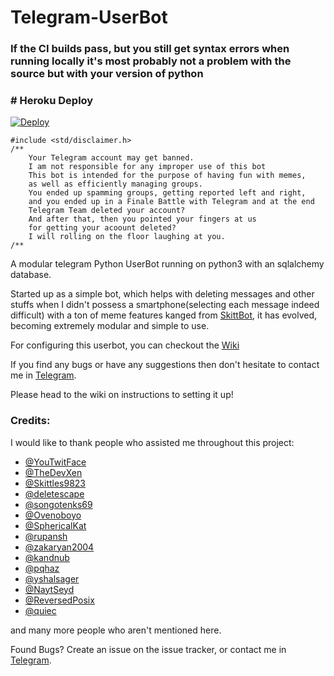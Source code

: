# Telegram-UserBot

### If the CI builds pass, but you still get syntax errors when running locally it's most probably not a problem with the source but with your version of python

### # Heroku Deploy
[![Deploy](https://www.herokucdn.com/deploy/button.svg)](https://heroku.com/deploy?template=https://github.com/TeamDerUntergang/Telegram-UserBot/tree/seden)

```
#include <std/disclaimer.h>
/**
    Your Telegram account may get banned.
    I am not responsible for any improper use of this bot
    This bot is intended for the purpose of having fun with memes,
    as well as efficiently managing groups.
    You ended up spamming groups, getting reported left and right,
    and you ended up in a Finale Battle with Telegram and at the end
    Telegram Team deleted your account?
    And after that, then you pointed your fingers at us
    for getting your acoount deleted?
    I will rolling on the floor laughing at you.
/**
```

A modular telegram Python UserBot running on python3 with an sqlalchemy database.

Started up as a simple bot, which helps with deleting messages and other stuffs when I didn't possess a smartphone(selecting each message indeed difficult) with a ton of meme features kanged from [SkittBot](https://github.com/skittles9823/SkittBot), it has evolved, becoming extremely modular and simple to use.

For configuring this userbot, you can checkout the [Wiki](https://wiki.raphielgang.org)

If you find any bugs or have any suggestions then don't hesitate to contact me in [Telegram](https://t.me/NightShade).

Please head to the wiki on instructions to setting it up!

### Credits:

I would like to thank people who assisted me throughout this project:

* [@YouTwitFace](https://github.com/YouTwitFace)
* [@TheDevXen](https://github.com/TheDevXen)
* [@Skittles9823](https://github.com/Skittles9823)
* [@deletescape](https://github.com/deletescape)
* [@songotenks69](https://github.com/songotenks69)
* [@Ovenoboyo](https://github.com/Ovenoboyo)
* [@SphericalKat](https://github.com/ATechnoHazard)
* [@rupansh](https://github.com/rupansh)
* [@zakaryan2004](https://github.com/zakaryan2004)
* [@kandnub](https://github.com/kandnub)
* [@pqhaz](https://github.com/pqhaz)
* [@yshalsager](https://github.com/yshalsager)
* [@NaytSeyd](https://github.com/NaytSeyd)
* [@ReversedPosix](https://github.com/ReversedPosix)
* [@quiec](https://github.com/quiec)

and many more people who aren't mentioned here.

Found Bugs? Create an issue on the issue tracker, or contact me in [Telegram](https://t.me/NightShade).
